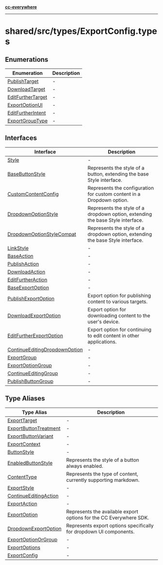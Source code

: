 [**cc-everywhere**](../../../../index.md)

***

# shared/src/types/ExportConfig.types

## Enumerations

| Enumeration | Description |
| ------ | ------ |
| [PublishTarget](../export-config-types/enumerations/publish-target.md) | - |
| [DownloadTarget](../export-config-types/enumerations/download-target.md) | - |
| [EditFurtherTarget](../export-config-types/enumerations/edit-further-target.md) | - |
| [ExportOptionUI](../export-config-types/enumerations/export-option-ui.md) | - |
| [EditFurtherIntent](../export-config-types/enumerations/edit-further-intent.md) | - |
| [ExportGroupType](../export-config-types/enumerations/export-group-type.md) | - |

## Interfaces

| Interface | Description |
| ------ | ------ |
| [Style](../export-config-types/interfaces/style.md) | - |
| [BaseButtonStyle](../export-config-types/interfaces/base-button-style.md) | Represents the style of a button, extending the base Style interface. |
| [CustomContentConfig](../export-config-types/interfaces/custom-content-config.md) | Represents the configuration for custom content in a Dropdown option. |
| [DropdownOptionStyle](../export-config-types/interfaces/dropdown-option-style.md) | Represents the style of a dropdown option, extending the base Style interface. |
| [DropdownOptionStyleCompat](../export-config-types/interfaces/dropdown-option-style-compat.md) | Represents the style of a dropdown option, extending the base Style interface. |
| [LinkStyle](../export-config-types/interfaces/link-style.md) | - |
| [BaseAction](../export-config-types/interfaces/base-action.md) | - |
| [PublishAction](../export-config-types/interfaces/publish-action.md) | - |
| [DownloadAction](../export-config-types/interfaces/download-action.md) | - |
| [EditFurtherAction](../export-config-types/interfaces/edit-further-action.md) | - |
| [BaseExportOption](../export-config-types/interfaces/base-export-option.md) | - |
| [PublishExportOption](../export-config-types/interfaces/publish-export-option.md) | Export option for publishing content to various targets. |
| [DownloadExportOption](../export-config-types/interfaces/download-export-option.md) | Export option for downloading content to the user's device. |
| [EditFurtherExportOption](../export-config-types/interfaces/edit-further-export-option.md) | Export option for continuing to edit content in other applications. |
| [ContinueEditingDropdownOption](../export-config-types/interfaces/continue-editing-dropdown-option.md) | - |
| [ExportGroup](../export-config-types/interfaces/export-group.md) | - |
| [ExportOptionGroup](../export-config-types/interfaces/export-option-group.md) | - |
| [ContinueEditingGroup](../export-config-types/interfaces/continue-editing-group.md) | - |
| [PublishButtonGroup](../export-config-types/interfaces/publish-button-group.md) | - |

## Type Aliases

| Type Alias | Description |
| ------ | ------ |
| [ExportTarget](../export-config-types/type-aliases/export-target.md) | - |
| [ExportButtonTreatment](../export-config-types/type-aliases/export-button-treatment.md) | - |
| [ExportButtonVariant](../export-config-types/type-aliases/export-button-variant.md) | - |
| [ExportContext](../export-config-types/type-aliases/export-context.md) | - |
| [ButtonStyle](../export-config-types/type-aliases/button-style.md) | - |
| [EnabledButtonStyle](../export-config-types/type-aliases/enabled-button-style.md) | Represents the style of a button always enabled. |
| [ContentType](../export-config-types/type-aliases/content-type.md) | Represents the type of content, currently supporting markdown. |
| [ExportStyle](../export-config-types/type-aliases/export-style.md) | - |
| [ContinueEditingAction](../export-config-types/type-aliases/continue-editing-action.md) | - |
| [ExportAction](../export-config-types/type-aliases/export-action.md) | - |
| [ExportOption](../export-config-types/type-aliases/export-option.md) | Represents the available export options for the CC Everywhere SDK. |
| [DropdownExportOption](../export-config-types/type-aliases/dropdown-export-option.md) | Represents export options specifically for dropdown UI components. |
| [ExportOptionOrGroup](../export-config-types/type-aliases/export-option-or-group.md) | - |
| [ExportOptions](../export-config-types/type-aliases/export-options.md) | - |
| [ExportConfig](../export-config-types/type-aliases/export-config.md) | - |
